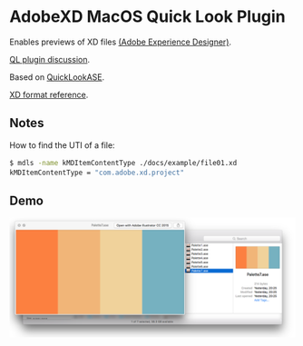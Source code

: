 # AdobeXD MacOS Quick Look Plugin

Enables previews of XD files [(Adobe Experience Designer)][adobe-xd].

[QL plugin discussion][ql-win-issue].

Based on [QuickLookASE][ql-ase].

[XD format reference][xd-format-reference].

<!--
## Install

If you want to skip compilation and just install it, [download Release X][quick-look-xd-releases], unzip and copy `QuickLookXD.qlgenerator` to `~/Library/QuickLook/`. To reach that folder in Finder, go to your Home, click on the Go menu on the top bar, hold the Option key and `Library` will magically appear.

Or copy it from a terminal:

```sh
cp -R QuickLookXD.qlgenerator ~/Library/QuickLook/
```

Alternatively, if you use [Homebrew-Cask](https://github.com/caskroom/homebrew-cask), install with:

```sh
brew cask install quicklookxd
```
-->

## Notes

How to find the UTI of a file:

```sh
$ mdls -name kMDItemContentType ./docs/example/file01.xd
kMDItemContentType = "com.adobe.xd.project"
```

## Demo

![Image showing list of XD files with thumbnails and preview](./docs/example/screenshot01.png)

<!-- Links -->

[adobe-xd]: https://www.adobe.com/ca/products/xd.html
[xd-format-reference]: https://docs.fileformat.com/web/xd
[ql-win-issue]: https://github.com/QL-Win/QuickLook/issues/307#issuecomment-1473989813
[ql-ase]: https://github.com/rsodre/QuickLookASE
